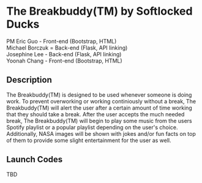 # The Breakbuddy(TM) by Softlocked Ducks
PM Eric Guo - Front-end (Bootstrap, HTML)
<br>
Michael Borczuk = Back-end (Flask, API linking)
<br>
Josephine Lee - Back-end (Flask, API linking)
<br>
Yoonah Chang - Front-end (Bootstrap, HTML)

## Description
  The Breakbuddy(TM) is designed to be used whenever someone is doing work. To prevent overworking or working continiously without a break, The Breakbuddy(TM) will alert the user after a certain amount of time working that they should take a break. After the user accepts the much needed break, The Breakbuddy(TM) will begin to play some music from the users Spotify playlist or a popular playlist depending on the user's choice. Additionally, NASA images will be shown with jokes and/or fun facts on top of them to provide some slight entertainment for the user as well.
  
  ## Launch Codes
  TBD
